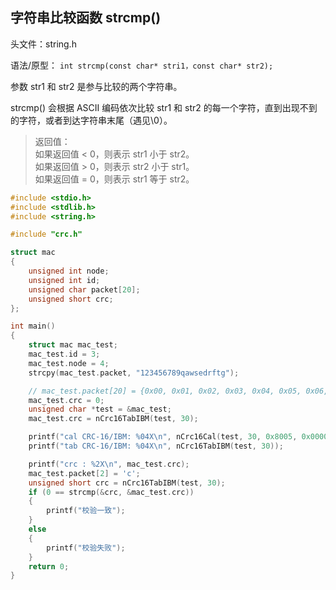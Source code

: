 <!--
 * @Author: 千铭天
 * @Date: 2019-11-22 11:11:25
 * @LastEditors: 
 * @LastEditTime: 2019-11-22 11:13:34
 * @Description:  
 -->
## 字符串比较函数 strcmp()

头文件：string.h

语法/原型：
```int strcmp(const char* stri1，const char* str2);```

参数 str1 和 str2 是参与比较的两个字符串。

strcmp() 会根据 ASCII 编码依次比较 str1 和 str2 的每一个字符，直到出现不到的字符，或者到达字符串末尾（遇见\0）。

>返回值：\
如果返回值 < 0，则表示 str1 小于 str2。\
如果返回值 > 0，则表示 str2 小于 str1。\
如果返回值 = 0，则表示 str1 等于 str2。
```C 
#include <stdio.h>
#include <stdlib.h>
#include <string.h>

#include "crc.h"

struct mac
{
    unsigned int node;
    unsigned int id;
    unsigned char packet[20];
    unsigned short crc;
};

int main()
{
    struct mac mac_test;
    mac_test.id = 3;
    mac_test.node = 4;
    strcpy(mac_test.packet, "123456789qawsedrftg");

    // mac_test.packet[20] = {0x00, 0x01, 0x02, 0x03, 0x04, 0x05, 0x06, 0x07, 0x08, 0x09};
    mac_test.crc = 0;
    unsigned char *test = &mac_test;
    mac_test.crc = nCrc16TabIBM(test, 30);

    printf("cal CRC-16/IBM: %04X\n", nCrc16Cal(test, 30, 0x8005, 0x0000, 0x0000, 1));
    printf("tab CRC-16/IBM: %04X\n", nCrc16TabIBM(test, 30));

    printf("crc : %2X\n", mac_test.crc);
    mac_test.packet[2] = 'c';
    unsigned short crc = nCrc16TabIBM(test, 30);
    if (0 == strcmp(&crc, &mac_test.crc))
    {
        printf("校验一致");
    }
    else
    {
        printf("校验失败");
    }
    return 0;
}
```